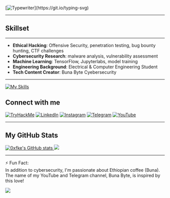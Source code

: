 [![Typewriter](https://readme-typing-svg.herokuapp.com?font=Orbitron&size=30&duration=4000&color=00FF40&pause=500&center=true&random=false&width=1200&lines=$+Hi+there,+I'm+Befikadu!+👋+a+Cybersecurity+Enthusiast;)](https://git.io/typing-svg)



---

## Skillset
---

- **Ethical Hacking**: Offensive Security, penetration testing, bug bounty hunting, CTF challenges
- **Cybersecurity Research**: malware analysis, vulnerability assessment
- **Machine Learning**: TensorFlow, Jupyterlabs, model training 
- **Engineering Background**: Electrical & Computer Engineering Student
- **Tech Content Creator**: Buna Byte Cyebersecurity
---

[![My Skills](https://skillicons.dev/icons?i=python,cpp,linux,bash,git,github,kali,powershell,flask,js,html,css,mysql,pr,tensorflow,sklearn,jupyter&perline=15)](https://skillicons.dev)


## Connect with me
[![TryHackMe](https://img.shields.io/badge/TryHackMe-Profile-red?style=flat-square&logo=tryhackme&logoColor=white)](https://tryhackme.com/p/0xfke)
[![LinkedIn](https://img.shields.io/badge/LinkedIn-BefikaduTesfaye-0077B5?style=flat-square&logo=linkedin&logoColor=white)](https://www.linkedin.com/in/befikadu-tesfaye/)
[![Instagram](https://img.shields.io/badge/Instagram-BefikaduTesfaye-%23E4405F.svg?logo=Instagram&logoColor=white)](https://instagram.com/0xfke)
[![Telegram](https://img.shields.io/badge/Telegram-BunaByte-0088cc?style=flat-square&logo=telegram&logoColor=white)](https://t.me/bunabytecs)
[![YouTube](https://img.shields.io/badge/YouTube-BunaByte-red?style=flat-square&logo=youtube&logoColor=white)](https://www.youtube.com/@bunabyte?sub_confirmation=1) 

---
## My GitHub Stats

<a href="http://www.github.com/0xfke"><img src="https://github-readme-stats.vercel.app/api?username=0xfke&show_icons=true&hide=&count_private=true&title_color=0891b2&text_color=ffffff&icon_color=0891b2&bg_color=1c1917&hide_border=true&show_icons=true" alt="0xfke's GitHub stats" /></a><a href="http://www.github.com/0xfke">
<img src="https://github-readme-streak-stats.herokuapp.com/?user=0xfke&stroke=ffffff&background=1c1917&ring=0891b2&fire=0891b2&currStreakNum=ffffff&currStreakLabel=0891b2&sideNums=ffffff&sideLabels=ffffff&dates=ffffff&hide_border=true" /></a>

---
⚡ Fun Fact:<br>In addition to cybersecurity, I'm passionate about Ethiopian coffee (Buna). The name of my YouTube and Telegram channel, Buna Byte, is inspired by this love!

[![](https://visitcount.itsvg.in/api?id=0xfke&icon=0&color=0)](https://visitcount.itsvg.in)

